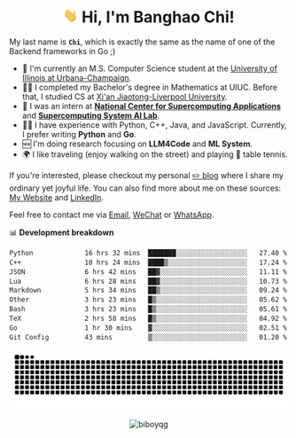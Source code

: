 <h1 align="center"><img src="assets/hi.gif" height="26" alt="wave"/> Hi, I'm Banghao Chi!</h1>

My last name is **`Chi`**, which is exactly the same as the name of one of the Backend frameworks in Go ;)

- 🏫 I'm currently an M.S. Computer Science student at the [University of Illinois at Urbana-Champaign](https://illinois.edu/).
- 👨‍🎓 I completed my Bachelor's degree in Mathematics at UIUC. Before that, I studied CS at [Xi'an Jiaotong-Liverpool University](https://www.xjtlu.edu.cn/en).
- 💼 I was an intern at **[National Center for Supercomputing Applications](https://www.ncsa.illinois.edu/)** and **[Supercomputing System AI Lab](https://supercomputing-system-ai-lab.github.io/)**.
- 👨‍💻 I have experience with Python, C++, Java, and JavaScript. Currently, I prefer writing **Python** and **Go**.
- 🆕 I'm doing research focusing on **LLM4Code** and **ML System**.
- 🌍 I like traveling (enjoy walking on the street) and playing 🏓 table tennis.

If you're interested, please checkout my personal [✏️ blog](https://banghao.live) where I share my ordinary yet joyful life. You can also find more about me on these sources: [My Website](https://biboyqg.github.io/) and [LinkedIn](https://www.linkedin.com/in/banghao-chi-550737276/).

Feel free to contact me via <a href="mailto:banghao2@illinois.edu">Email</a>, [WeChat](id:banghao1023) or [WhatsApp](+12173286124).

📊 **Development breakdown**

<!--START_SECTION:waka-->

```txt
Python             16 hrs 32 mins  ███████░░░░░░░░░░░░░░░░░░   27.40 %
C++                10 hrs 24 mins  ████▒░░░░░░░░░░░░░░░░░░░░   17.24 %
JSON               6 hrs 42 mins   ██▓░░░░░░░░░░░░░░░░░░░░░░   11.11 %
Lua                6 hrs 28 mins   ██▓░░░░░░░░░░░░░░░░░░░░░░   10.73 %
Markdown           5 hrs 34 mins   ██▒░░░░░░░░░░░░░░░░░░░░░░   09.24 %
Other              3 hrs 23 mins   █▒░░░░░░░░░░░░░░░░░░░░░░░   05.62 %
Bash               3 hrs 23 mins   █▒░░░░░░░░░░░░░░░░░░░░░░░   05.61 %
TeX                2 hrs 58 mins   █▒░░░░░░░░░░░░░░░░░░░░░░░   04.92 %
Go                 1 hr 30 mins    ▓░░░░░░░░░░░░░░░░░░░░░░░░   02.51 %
Git Config         43 mins         ▒░░░░░░░░░░░░░░░░░░░░░░░░   01.20 %
```

<!--END_SECTION:waka-->

<picture>
  <source media="(prefers-color-scheme: dark)" srcset="https://raw.githubusercontent.com/BiboyQG/BiboyQG/output/github-contribution-grid-snake-dark.svg">
  <source media="(prefers-color-scheme: light)" srcset="https://raw.githubusercontent.com/BiboyQG/BiboyQG/output/github-contribution-grid-snake.svg">
  <img alt="github contribution grid snake animation" src="https://raw.githubusercontent.com/BiboyQG/BiboyQG/output/github-contribution-grid-snake.svg">
</picture>

<br>

<p align="center"><img src="https://komarev.com/ghpvc/?username=biboyqg&label=Profile%20views&color=0e75b6&style=flat" alt="biboyqg" /> </p>

</div>
